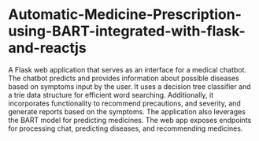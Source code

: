 # Automatic-Medicine-Prescription-using-BART-integrated-with-flask-and-reactjs
A Flask web application that serves as an interface for a medical chatbot. The chatbot predicts and provides information about possible diseases based on symptoms input by the user. It uses a decision tree classifier and a trie data structure for efficient word searching. Additionally, it incorporates functionality to recommend precautions, and severity, and generate reports based on the symptoms. The application also leverages the BART model for predicting medicines. The web app exposes endpoints for processing chat, predicting diseases, and recommending medicines.
